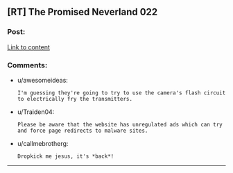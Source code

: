 ## [RT] The Promised Neverland 022

### Post:

[Link to content](http://mangastream.com/read/neverland/022/3953/1)

### Comments:

- u/awesomeideas:
  ```
  I'm guessing they're going to try to use the camera's flash circuit to electrically fry the transmitters.
  ```

- u/Traiden04:
  ```
  Please be aware that the website has unregulated ads which can try and force page redirects to malware sites.
  ```

- u/callmebrotherg:
  ```
  Dropkick me jesus, it's *back*!
  ```

---

